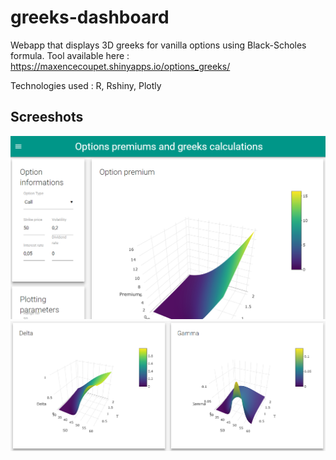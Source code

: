 # greeks-dashboard


Webapp that displays 3D greeks for vanilla options using Black-Scholes formula. Tool available here : https://maxencecoupet.shinyapps.io/options_greeks/ 

Technologies used : R, Rshiny, Plotly


## Screeshots



![alt text](https://github.com/coupetmaxence/greeks-dashboard/blob/master/screenshot1.png)
![alt text](https://github.com/coupetmaxence/greeks-dashboard/blob/master/screenshot2.png)

